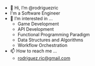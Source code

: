 - 👋 Hi, I’m @rodriguezric
- I'm a Software Engineer
- 👀 I’m interested in ...
  * Game Development
  * API Development
  * Functional Programming Paradigm
  * Data Structures and Algorithms
  * Workflow Orchestration
- 📫 How to reach me ...
  * rodriguez.ric@gmail.com
